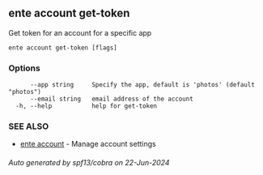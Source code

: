 ## ente account get-token

Get token for an account for a specific app

```
ente account get-token [flags]
```

### Options

```
      --app string     Specify the app, default is 'photos' (default "photos")
      --email string   email address of the account
  -h, --help           help for get-token
```

### SEE ALSO

* [ente account](ente_account.md)	 - Manage account settings

###### Auto generated by spf13/cobra on 22-Jun-2024
